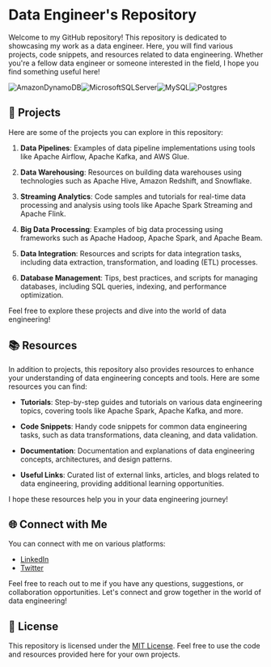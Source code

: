 # Data Engineer's Repository

Welcome to my GitHub repository! This repository is dedicated to showcasing my work as a data engineer. Here, you will find various projects, code snippets, and resources related to data engineering. Whether you're a fellow data engineer or someone interested in the field, I hope you find something useful here!

![AmazonDynamoDB](https://img.shields.io/badge/Amazon%20DynamoDB-4053D6?style=for-the-badge&logo=Amazon%20DynamoDB&logoColor=white)![MicrosoftSQLServer](https://img.shields.io/badge/Microsoft%20SQL%20Server-CC2927?style=for-the-badge&logo=microsoft%20sql%20server&logoColor=white)![MySQL](https://img.shields.io/badge/mysql-%2300f.svg?style=for-the-badge&logo=mysql&logoColor=white)![Postgres](https://img.shields.io/badge/postgres-%23316192.svg?style=for-the-badge&logo=postgresql&logoColor=white)

## 🚀 Projects

Here are some of the projects you can explore in this repository:

1. **Data Pipelines**: Examples of data pipeline implementations using tools like Apache Airflow, Apache Kafka, and AWS Glue.

2. **Data Warehousing**: Resources on building data warehouses using technologies such as Apache Hive, Amazon Redshift, and Snowflake.

3. **Streaming Analytics**: Code samples and tutorials for real-time data processing and analysis using tools like Apache Spark Streaming and Apache Flink.

4. **Big Data Processing**: Examples of big data processing using frameworks such as Apache Hadoop, Apache Spark, and Apache Beam.

5. **Data Integration**: Resources and scripts for data integration tasks, including data extraction, transformation, and loading (ETL) processes.

6. **Database Management**: Tips, best practices, and scripts for managing databases, including SQL queries, indexing, and performance optimization.

Feel free to explore these projects and dive into the world of data engineering!

## 📚 Resources

In addition to projects, this repository also provides resources to enhance your understanding of data engineering concepts and tools. Here are some resources you can find:

- **Tutorials**: Step-by-step guides and tutorials on various data engineering topics, covering tools like Apache Spark, Apache Kafka, and more.

- **Code Snippets**: Handy code snippets for common data engineering tasks, such as data transformations, data cleaning, and data validation.

- **Documentation**: Documentation and explanations of data engineering concepts, architectures, and design patterns.

- **Useful Links**: Curated list of external links, articles, and blogs related to data engineering, providing additional learning opportunities.

I hope these resources help you in your data engineering journey!

## 🌐 Connect with Me

You can connect with me on various platforms:

- [LinkedIn](https://www.linkedin.com/in/your-profile)
- [Twitter](https://twitter.com/your-profile)

Feel free to reach out to me if you have any questions, suggestions, or collaboration opportunities. Let's connect and grow together in the world of data engineering!

## 📄 License

This repository is licensed under the [MIT License](LICENSE). Feel free to use the code and resources provided here for your own projects.
